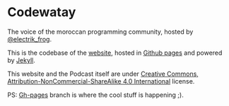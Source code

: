 # Codewatay
The voice of the moroccan programming community, hosted by [@electrik_frog](https://twitter.com/electrik_frog).

This is the codebase of the [website](codewatay.com), hosted in [Github pages](https://pages.github.com/) and powered by [Jekyll](https://jekyllrb.com/).

This website and the Podcast itself are under [Creative Commons, Attribution-NonCommercial-ShareAlike 4.0 International](http://creativecommons.org/licenses/by-nc-sa/4.0/) license.

PS: [Gh-pages](https://github.com/kronik3r/codewatay/tree/gh-pages) branch is where the cool stuff is happening ;).

